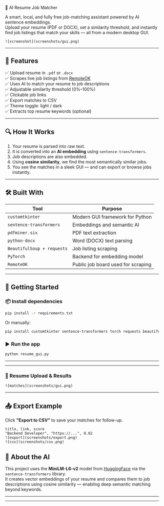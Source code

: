 🤖 AI Resume Job Matcher

A smart, local, and fully free job-matching assistant powered by AI sentence embeddings.  
Upload your resume (PDF or DOCX), set a similarity threshold, and instantly find job listings that match your skills — all from a modern desktop GUI.

```
![screenshot](screenshots/gui.png)
```

---

## 🧩 Features

✅ Upload resume in `.pdf` or `.docx`  
✅ Scrapes live job listings from [RemoteOK](https://remoteok.com)  
✅ Uses AI to match your resume to job descriptions  
✅ Adjustable similarity threshold (0%–100%)  
✅ Clickable job links  
✅ Export matches to CSV  
✅ Theme toggle: light / dark  
✅ Extracts top resume keywords (optional)

---

## 🔍 How It Works

1. Your resume is parsed into raw text.
2. It is converted into an **AI embedding** using `sentence-transformers`.
3. Job descriptions are also embedded.
4. Using **cosine similarity**, we find the most semantically similar jobs.
5. You see the matches in a sleek GUI — and can export or browse jobs instantly.

---

## 🛠️ Built With

| Tool | Purpose |
|------|---------|
| `customtkinter` | Modern GUI framework for Python |
| `sentence-transformers` | Embeddings and semantic AI |
| `pdfminer.six` | PDF text extraction |
| `python-docx` | Word (DOCX) text parsing |
| `BeautifulSoup + requests` | Job listing scraping |
| `PyTorch` | Backend for embedding model |
| `RemoteOK` | Public job board used for scraping |

---

## 🚀 Getting Started

### 📦 Install dependencies

```bash
pip install -r requirements.txt
```

Or manually:

```bash
pip install customtkinter sentence-transformers torch requests beautifulsoup4 pdfminer.six python-docx
```

### ▶️ Run the app

```bash
python resume_gui.py
```

---

---

### 📄 Resume Upload &  Results


```
![matches](screenshots/gui.png)
```

---

## 📤 Export Example

Click **"Export to CSV"** to save your matches for follow-up.

```
title, link, score
"Backend Developer", "https://...", 0.92
![export](screenshots/export.png)
![csv](screenshots/csv.png)
```
## 🧠 About the AI

This project uses the **MiniLM-L6-v2** model from [HuggingFace](https://huggingface.co/sentence-transformers/all-MiniLM-L6-v2) via the `sentence-transformers` library.  
It creates vector embeddings of your resume and compares them to job descriptions using cosine similarity — enabling deep semantic matching beyond keywords.

---
---
